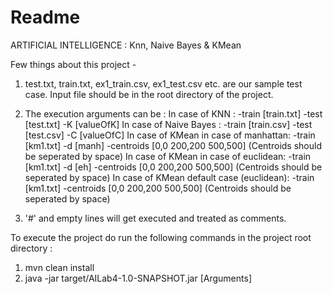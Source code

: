 # **Readme**

ARTIFICIAL INTELLIGENCE : Knn, Naive Bayes & KMean

Few things about this project -
1. test.txt, train.txt, ex1_train.csv, ex1_test.csv etc. are our sample test case. Input file should be in the root directory of the project.
2. The execution arguments can be : 
    In case of KNN : -train [train.txt] -test [test.txt] -K [valueOfK]
    In case of Naive Bayes : -train [train.csv] -test [test.csv] -C [valueOfC]
    In case of KMean in case of manhattan: -train [km1.txt] -d [manh] -centroids [0,0 200,200 500,500] (Centroids should be seperated by space)
    In case of KMean in case of euclidean: -train [km1.txt] -d [eh] -centroids [0,0 200,200 500,500] (Centroids should be seperated by space)
    In case of KMean default case (euclidean): -train [km1.txt] -centroids [0,0 200,200 500,500] (Centroids should be seperated by space)

3. '#' and empty lines will get executed and treated as comments.

To execute the project do run the following commands in the project root directory :

1. mvn clean install
2. java -jar target/AILab4-1.0-SNAPSHOT.jar [Arguments]




